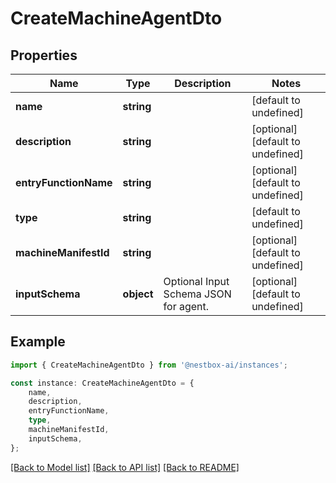 # CreateMachineAgentDto


## Properties

Name | Type | Description | Notes
------------ | ------------- | ------------- | -------------
**name** | **string** |  | [default to undefined]
**description** | **string** |  | [optional] [default to undefined]
**entryFunctionName** | **string** |  | [optional] [default to undefined]
**type** | **string** |  | [default to undefined]
**machineManifestId** | **string** |  | [optional] [default to undefined]
**inputSchema** | **object** | Optional Input Schema JSON for agent. | [optional] [default to undefined]

## Example

```typescript
import { CreateMachineAgentDto } from '@nestbox-ai/instances';

const instance: CreateMachineAgentDto = {
    name,
    description,
    entryFunctionName,
    type,
    machineManifestId,
    inputSchema,
};
```

[[Back to Model list]](../README.md#documentation-for-models) [[Back to API list]](../README.md#documentation-for-api-endpoints) [[Back to README]](../README.md)

